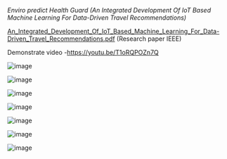 *Enviro predict Health Guard (An Integrated Development Of IoT Based Machine Learning For Data-Driven Travel Recommendations)*

[An_Integrated_Development_Of_IoT_Based_Machine_Learning_For_Data-Driven_Travel_Recommendations.pdf](https://github.com/user-attachments/files/16178423/An_Integrated_Development_Of_IoT_Based_Machine_Learning_For_Data-Driven_Travel_Recommendations.pdf) (Research paper IEEE)

Demonstrate video -https://youtu.be/T1oRQPOZn7Q 

![image](https://github.com/NakacwaOlivia/Enviro-Predict/assets/148626818/05f8c06b-4e3b-464d-ae09-24d031bcff61)

![image](https://github.com/NakacwaOlivia/Enviro-Predict/assets/148626818/19b2bf1c-c5ed-4144-9fd6-30669bbb3cfa)

![image](https://github.com/NakacwaOlivia/Enviro-Predict/assets/148626818/a3c2a94f-f6bb-4e5b-bbaa-fbb03e95209d)

![image](https://github.com/NakacwaOlivia/Enviro-Predict/assets/148626818/c1d7ac9b-a2e3-4830-a25b-431f60d07b28)

![image](https://github.com/NakacwaOlivia/Enviro-Predict/assets/148626818/70b94358-5007-4d1b-b691-3a6ce8dade5b)

![image](https://github.com/NakacwaOlivia/Enviro-Predict/assets/148626818/4cedd051-9a9b-4deb-bdf0-f639a935722a)

![image](https://github.com/NakacwaOlivia/Enviro-Predict/assets/148626818/77b9ebb6-15fe-4d65-8ab8-91f3286fe918)
